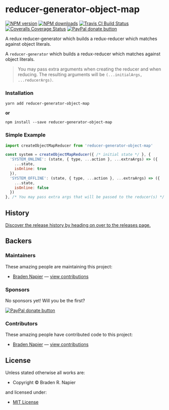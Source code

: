 <!-- TITLE/ -->

<h1>reducer-generator-object-map</h1>

<!-- /TITLE -->


<!-- BADGES/ -->

<span class="badge-npmversion"><a href="https://npmjs.org/package/reducer-generator-object-map" title="View this project on NPM"><img src="https://img.shields.io/npm/v/reducer-generator-object-map.svg" alt="NPM version" /></a></span>
<span class="badge-npmdownloads"><a href="https://npmjs.org/package/reducer-generator-object-map" title="View this project on NPM"><img src="https://img.shields.io/npm/dm/reducer-generator-object-map.svg" alt="NPM downloads" /></a></span>
<span class="badge-travisci"><a href="http://travis-ci.org/Dash-OS/reducer-generator-object-map" title="Check this project's build status on TravisCI"><img src="https://img.shields.io/travis/Dash-OS/reducer-generator-object-map/master.svg" alt="Travis CI Build Status" /></a></span>
<span class="badge-coveralls"><a href="https://coveralls.io/r/Dash-OS/reducer-generator-object-map" title="View this project's coverage on Coveralls"><img src="https://img.shields.io/coveralls/Dash-OS/reducer-generator-object-map.svg" alt="Coveralls Coverage Status" /></a></span>
<span class="badge-paypal"><a href="https://paypal.me/bradynapier" title="Donate to this project using Paypal"><img src="https://img.shields.io/badge/paypal-donate-yellow.svg" alt="PayPal donate button" /></a></span>

<!-- /BADGES -->


<!-- DESCRIPTION/ -->

A redux reducer-generator which builds a redux-reducer which matches against object literals.

<!-- /DESCRIPTION -->


A `reducer-generator` which builds a redux-reducer which matches against 
object literals.

> You may pass extra arguments when creating the reducer and when reducing. 
> The resulting arguments will be `(...initialArgs, ...reducerArgs)`.

### Installation

```
yarn add reducer-generator-object-map
```

**or**

```
npm install --save reducer-generator-object-map
```

### Simple Example

```js
import createObjectMapReducer from 'reducer-generator-object-map'

const system = createObjectMapReducer({ /* initial state */ }, {
  'SYSTEM_ONLINE': (state, { type, ...action }, ...extraArgs) => ({
    ...state,
    isOnline: true
  }),
  'SYSTEM_OFFLINE': (state, { type, ...action }, ...extraArgs) => ({
    ...state,
    isOnline: false
  })
}, /* You may pass extra args that will be passed to the reducer(s) */ )
```

<!-- HISTORY/ -->

<h2>History</h2>

<a href="https://github.com/Dash-OS/reducer-generator-object-map/releases">Discover the release history by heading on over to the releases page.</a>

<!-- /HISTORY -->


<!-- BACKERS/ -->

<h2>Backers</h2>

<h3>Maintainers</h3>

These amazing people are maintaining this project:

<ul><li><a href="https://github.com/bradennapier">Braden Napier</a> — <a href="https://github.com/Dash-OS/reducer-generator-object-map/commits?author=bradennapier" title="View the GitHub contributions of Braden Napier on repository Dash-OS/reducer-generator-object-map">view contributions</a></li></ul>

<h3>Sponsors</h3>

No sponsors yet! Will you be the first?

<span class="badge-paypal"><a href="https://paypal.me/bradynapier" title="Donate to this project using Paypal"><img src="https://img.shields.io/badge/paypal-donate-yellow.svg" alt="PayPal donate button" /></a></span>

<h3>Contributors</h3>

These amazing people have contributed code to this project:

<ul><li><a href="https://github.com/bradennapier">Braden Napier</a> — <a href="https://github.com/Dash-OS/reducer-generator-object-map/commits?author=bradennapier" title="View the GitHub contributions of Braden Napier on repository Dash-OS/reducer-generator-object-map">view contributions</a></li></ul>



<!-- /BACKERS -->


<!-- LICENSE/ -->

<h2>License</h2>

Unless stated otherwise all works are:

<ul><li>Copyright &copy; Braden R. Napier</li></ul>

and licensed under:

<ul><li><a href="http://spdx.org/licenses/MIT.html">MIT License</a></li></ul>

<!-- /LICENSE -->
